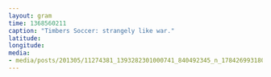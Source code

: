 ```yaml
---
layout: gram
time: 1368560211
caption: "Timbers Soccer: strangely like war."
latitude: 
longitude: 
media:
- media/posts/201305/11274381_1393282301000741_840492345_n_17842699318000351.jpg
---
```


